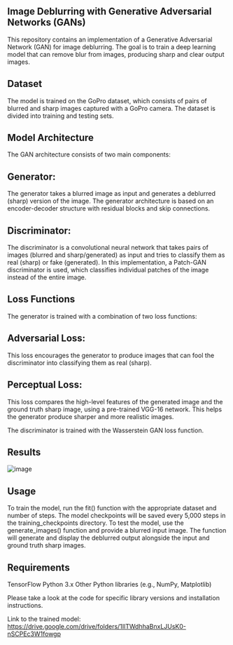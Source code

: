 ## Image Deblurring with Generative Adversarial Networks (GANs)
This repository contains an implementation of a Generative Adversarial Network (GAN) for image deblurring. The goal is to train a deep learning model that can remove blur from images, producing sharp and clear output images.

## Dataset
The model is trained on the GoPro dataset, which consists of pairs of blurred and sharp images captured with a GoPro camera. The dataset is divided into training and testing sets.

## Model Architecture
The GAN architecture consists of two main components:

## Generator: 
The generator takes a blurred image as input and generates a deblurred (sharp) version of the image. The generator architecture is based on an encoder-decoder structure with residual blocks and skip connections.

## Discriminator: 
The discriminator is a convolutional neural network that takes pairs of images (blurred and sharp/generated) as input and tries to classify them as real (sharp) or fake (generated). In this implementation, a Patch-GAN discriminator is used, which classifies individual patches of the image instead of the entire image.

## Loss Functions
The generator is trained with a combination of two loss functions:

## Adversarial Loss: 
This loss encourages the generator to produce images that can fool the discriminator into classifying them as real (sharp).
## Perceptual Loss: 
This loss compares the high-level features of the generated image and the ground truth sharp image, using a pre-trained VGG-16 network. This helps the generator produce sharper and more realistic images.

The discriminator is trained with the Wasserstein GAN loss function.

## Results

![image](https://github.com/SharmithaYazhini/Image-Deblurring-using-GAN/assets/104150250/0ba6abca-a7cf-45c2-8b05-cb2eccd4eb7e)


## Usage
To train the model, run the fit() function with the appropriate dataset and number of steps. The model checkpoints will be saved every 5,000 steps in the training_checkpoints directory.
To test the model, use the generate_images() function and provide a blurred input image. The function will generate and display the deblurred output alongside the input and ground truth sharp images.

## Requirements

TensorFlow
Python 3.x
Other Python libraries (e.g., NumPy, Matplotlib)

Please take a look at the code for specific library versions and installation instructions.

Link to the trained model: https://drive.google.com/drive/folders/1IlTWdhhaBnxLJUsK0-nSCPEc3W1fowgp
